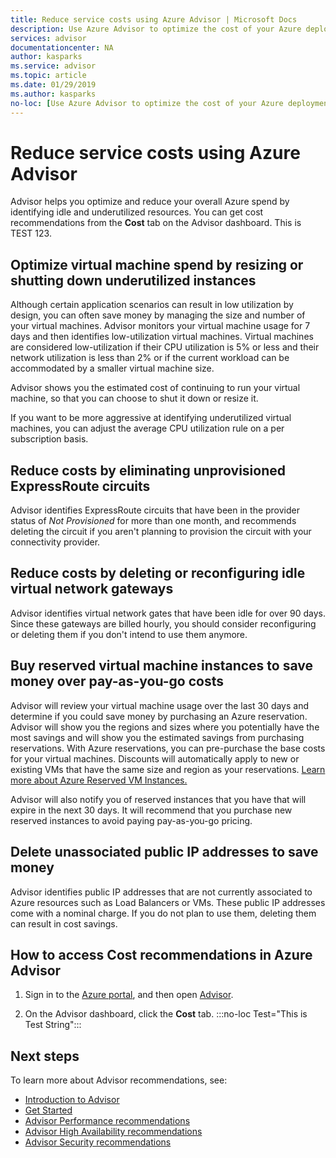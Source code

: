 ```yaml
---
title: Reduce service costs using Azure Advisor | Microsoft Docs
description: Use Azure Advisor to optimize the cost of your Azure deployments.
services: advisor
documentationcenter: NA
author: kasparks
ms.service: advisor
ms.topic: article
ms.date: 01/29/2019
ms.author: kasparks
no-loc: [Use Azure Advisor to optimize the cost of your Azure deployments, article]
---
```


# Reduce service costs using Azure Advisor

Advisor helps you optimize and reduce your overall Azure spend by identifying idle and underutilized resources. You can get cost recommendations from the **Cost** tab on the Advisor dashboard. This is TEST 123.

## Optimize virtual machine spend by resizing or shutting down underutilized instances 

Although certain application scenarios can result in low utilization by design, you can often save money by managing the size and number of your virtual machines. Advisor monitors your virtual machine usage for 7 days and then identifies low-utilization virtual machines. Virtual machines are considered low-utilization if their CPU utilization is 5% or less and their network utilization is less than 2% or if the current workload can be accommodated by a smaller virtual machine size.

Advisor shows you the estimated cost of continuing to run your virtual machine, so that you can choose to shut it down or resize it.

If you want to be more aggressive at identifying underutilized virtual machines, you can adjust the average CPU utilization rule on a per subscription basis.

## Reduce costs by eliminating unprovisioned ExpressRoute circuits

Advisor identifies ExpressRoute circuits that have been in the provider status of *Not Provisioned* for more than one month, and recommends deleting the circuit if you aren't planning to provision the circuit with your connectivity provider.

## Reduce costs by deleting or reconfiguring idle virtual network gateways

Advisor identifies virtual network gates that have been idle for over 90 days. Since these gateways are billed hourly, you should consider reconfiguring or deleting them if you don't intend to use them anymore. 

## Buy reserved virtual machine instances to save money over pay-as-you-go costs

Advisor will review your virtual machine usage over the last 30 days and determine if you could save money by purchasing an Azure reservation. Advisor will show you the regions and sizes where you potentially have the most savings and will show you the estimated savings from purchasing reservations. With Azure reservations, you can pre-purchase the base costs for your virtual machines. Discounts will automatically apply to new or existing VMs that have the same size and region as your reservations. [Learn more about Azure Reserved VM Instances.](https://azure.microsoft.com/pricing/reserved-vm-instances/)

Advisor will also notify you of reserved instances that you have that will expire in the next 30 days. It will recommend that you purchase new reserved instances to avoid paying pay-as-you-go pricing.

## Delete unassociated public IP addresses to save money

Advisor identifies public IP addresses that are not currently associated to Azure resources such as Load Balancers or VMs. These public IP addresses come with a nominal charge. If you do not plan to use them, deleting them can result in cost savings.

## How to access Cost recommendations in Azure Advisor

1. Sign in to the [Azure portal](https://portal.azure.com), and then open [Advisor](https://aka.ms/azureadvisordashboard).

2.	On the Advisor dashboard, click the **Cost** tab.
:::no-loc Test="This is Test String":::
## Next steps

To learn more about Advisor recommendations, see:
* [Introduction to Advisor](advisor-overview.md)
* [Get Started](advisor-get-started.md)
* [Advisor Performance recommendations](advisor-cost-recommendations.md)
* [Advisor High Availability recommendations](advisor-cost-recommendations.md)
* [Advisor Security recommendations](advisor-cost-recommendations.md)
